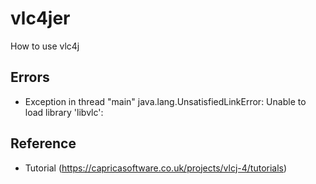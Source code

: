 # vlc4jer
How to use vlc4j 

## Errors
* Exception in thread "main" java.lang.UnsatisfiedLinkError: Unable to load library 'libvlc':

## Reference
* Tutorial (https://capricasoftware.co.uk/projects/vlcj-4/tutorials)
